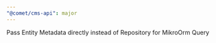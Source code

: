 ```yaml
---
"@comet/cms-api": major
---
```


Pass Entity Metadata directly instead of Repository for MikroOrm Query
